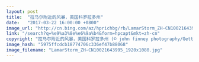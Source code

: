 ```yaml
---
layout: post
title:  "拉马尔附近的风暴，美国科罗拉多州"
date:   "2017-03-22 16:00:00 +0800"
image_url: "http://cn.bing.com/az/hprichbg/rb/LamarStorm_ZH-CN10021643995_1920x1080.jpg"
link: "/search?q=%e9%a3%8e%e6%9a%b4&form=hpcapt&mkt=zh-cn"
copyright: "拉马尔附近的风暴，美国科罗拉多州 (© john finney photography/Getty Images)"
image_hash: "5975ffcdcb18774706c336ef47b88068"
image_filename: "LamarStorm_ZH-CN10021643995_1920x1080.jpg"
---
```

